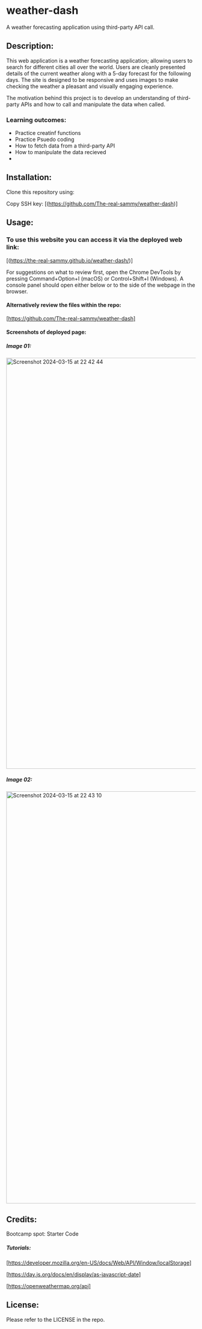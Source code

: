 # weather-dash
A weather forecasting application using third-party API call.

## Description:

This web application is a weather forecasting application; allowing users to search for different cities all over the world. Users are cleanly presented details of the current weather along with a 5-day forecast for the following days. The site is designed to be responsive and uses images to make checking the weather a pleasant and visually engaging experience.

The motivation behind this project is to develop an understanding of third-party APIs and how to call and manipulate the data when called.
### Learning outcomes:

- Practice creatinf functions
- Practice Psuedo coding
- How to fetch data from a third-party API
- How to manipulate the data recieved
- 
## Installation:

Clone this repository using:

Copy SSH key:
[(https://github.com/The-real-sammy/weather-dash)]

## Usage:

### To use this website you can access it via the deployed web link: 

[(https://the-real-sammy.github.io/weather-dash/)]

For suggestions on what to review first, open the Chrome DevTools by pressing Command+Option+I (macOS) or Control+Shift+I (Windows). A console panel should open either below or to the side of the webpage in the browser. 

#### Alternatively review the files within the repo:

[https://github.com/The-real-sammy/weather-dash]

#### Screenshots of deployed page:

##### Image 01:

<img width="1092" alt="Screenshot 2024-03-15 at 22 42 44" src="https://github.com/The-real-sammy/weather-dash/assets/152024562/58e9f3b8-3daa-445b-9748-20f9de5b9e7d">

##### Image 02:
<img width="1095" alt="Screenshot 2024-03-15 at 22 43 10" src="https://github.com/The-real-sammy/weather-dash/assets/152024562/ae8a310d-7b6a-4425-86ec-0ca357523fdc">

## Credits:

Bootcamp spot: Starter Code

##### Tutorials:

[https://developer.mozilla.org/en-US/docs/Web/API/Window/localStorage]

[https://day.js.org/docs/en/display/as-javascript-date]

[https://openweathermap.org/api]

## License:

Please refer to the LICENSE in the repo.
